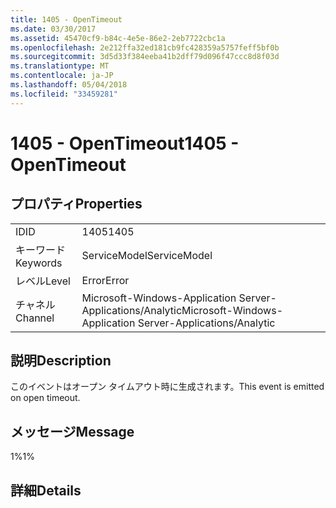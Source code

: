 ```yaml
---
title: 1405 - OpenTimeout
ms.date: 03/30/2017
ms.assetid: 45470cf9-b84c-4e5e-86e2-2eb7722cbc1a
ms.openlocfilehash: 2e212ffa32ed181cb9fc428359a5757feff5bf0b
ms.sourcegitcommit: 3d5d33f384eeba41b2dff79d096f47ccc8d8f03d
ms.translationtype: MT
ms.contentlocale: ja-JP
ms.lasthandoff: 05/04/2018
ms.locfileid: "33459281"
---
```

# <a name="1405---opentimeout"></a><span data-ttu-id="8027f-102">1405 - OpenTimeout</span><span class="sxs-lookup"><span data-stu-id="8027f-102">1405 - OpenTimeout</span></span>
## <a name="properties"></a><span data-ttu-id="8027f-103">プロパティ</span><span class="sxs-lookup"><span data-stu-id="8027f-103">Properties</span></span>  
  
|||  
|-|-|  
|<span data-ttu-id="8027f-104">ID</span><span class="sxs-lookup"><span data-stu-id="8027f-104">ID</span></span>|<span data-ttu-id="8027f-105">1405</span><span class="sxs-lookup"><span data-stu-id="8027f-105">1405</span></span>|  
|<span data-ttu-id="8027f-106">キーワード</span><span class="sxs-lookup"><span data-stu-id="8027f-106">Keywords</span></span>|<span data-ttu-id="8027f-107">ServiceModel</span><span class="sxs-lookup"><span data-stu-id="8027f-107">ServiceModel</span></span>|  
|<span data-ttu-id="8027f-108">レベル</span><span class="sxs-lookup"><span data-stu-id="8027f-108">Level</span></span>|<span data-ttu-id="8027f-109">Error</span><span class="sxs-lookup"><span data-stu-id="8027f-109">Error</span></span>|  
|<span data-ttu-id="8027f-110">チャネル</span><span class="sxs-lookup"><span data-stu-id="8027f-110">Channel</span></span>|<span data-ttu-id="8027f-111">Microsoft-Windows-Application Server-Applications/Analytic</span><span class="sxs-lookup"><span data-stu-id="8027f-111">Microsoft-Windows-Application Server-Applications/Analytic</span></span>|  
  
## <a name="description"></a><span data-ttu-id="8027f-112">説明</span><span class="sxs-lookup"><span data-stu-id="8027f-112">Description</span></span>  
 <span data-ttu-id="8027f-113">このイベントはオープン タイムアウト時に生成されます。</span><span class="sxs-lookup"><span data-stu-id="8027f-113">This event is emitted on open timeout.</span></span>  
  
## <a name="message"></a><span data-ttu-id="8027f-114">メッセージ</span><span class="sxs-lookup"><span data-stu-id="8027f-114">Message</span></span>  
 <span data-ttu-id="8027f-115">1%</span><span class="sxs-lookup"><span data-stu-id="8027f-115">1%</span></span>  
  
## <a name="details"></a><span data-ttu-id="8027f-116">詳細</span><span class="sxs-lookup"><span data-stu-id="8027f-116">Details</span></span>
